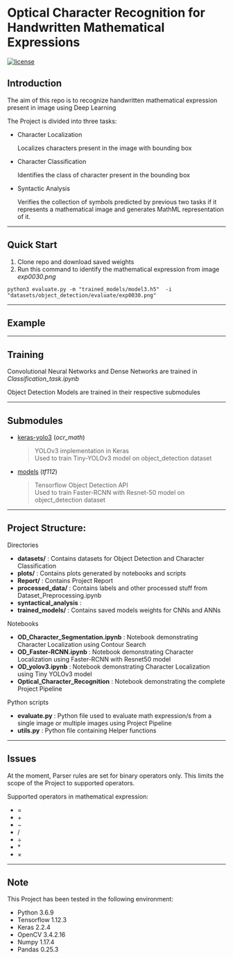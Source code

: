 # Optical Character Recognition for Handwritten Mathematical Expressions

[![license](https://img.shields.io/github/license/mashape/apistatus.svg)](LICENSE)

## Introduction
The aim of this repo is to recognize handwritten mathematical expression present in image using Deep Learning

The Project is divided into three tasks:
* Character Localization
    
    Localizes characters present in the image with bounding box
    
* Character Classification

    Identifies the class of character present in the bounding box

* Syntactic Analysis

    Verifies the collection of symbols predicted by previous two tasks if it represents a mathematical image and generates MathML representation of it.
    
---
## Quick Start
1. Clone repo and download saved weights
2. Run this command to identify the mathematical expression from image *exp0030.png* 
```shell script
python3 evaluate.py -m "trained_models/model3.h5"  -i "datasets/object_detection/evaluate/exp0030.png"
```

---
## Example


---
## Training

Convolutional Neural Networks and Dense Networks are trained in *Classification_task.ipynb*

Object Detection Models are trained in their respective submodules

---
## Submodules
* [keras-yolo3](https://github.com/kasim95/keras-yolo3/tree/ocr_math) 
    (*ocr_math*)
    
    > YOLOv3 implementation in Keras<br>Used to train Tiny-YOLOv3 model on object_detection dataset

* [models](https://github.com/kasim95/models/tree/tf112)
    (*tf112*)

    > Tensorflow Object Detection API<br>Used to train Faster-RCNN with Resnet-50 model on object_detection dataset

---
## Project Structure:

Directories
* **datasets/**          : Contains datasets for Object Detection and Character Classification
* **plots/**             : Contains plots generated by notebooks and scripts
*  **Report/**           : Contains Project Report
* **processed_data/**    : Contains labels and other processed stuff from Dataset_Preprocessing.ipynb
* **syntactical_analysis** : 
* **trained_models/**    : Contains saved models weights for CNNs and ANNs

Notebooks
* **OD_Character_Segmentation.ipynb** : Notebook demonstrating Character Localization using Contour Search
* **OD_Faster-RCNN.ipynb** : Notebook demonstrating Character Localization using Faster-RCNN with Resnet50 model
* **OD_yolov3.ipynb** : Notebook demonstrating Character Localization using Tiny YOLOv3 model
* **Optical_Character_Recognition** : Notebook demonstrating the complete Project Pipeline

Python scripts
* **evaluate.py** : Python file used to evaluate math expression/s from a single image or multiple images using Project Pipeline
* **utils.py** : Python file containing Helper functions

---
## Issues
At the moment, Parser rules are set for binary operators only. This limits the scope of the Project to supported operators.

Supported operators in mathematical expression:
 * =
 * &plus;
 * &minus;
 * /
 * &div;
 * &ast;
 * &times;
  

---
## Note
This Project has been tested in the following environment:
* Python 3.6.9
* Tensorflow 1.12.3
* Keras 2.2.4
* OpenCV 3.4.2.16
* Numpy 1.17.4
* Pandas 0.25.3